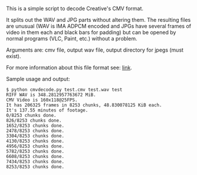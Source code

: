 This is a simple script to decode Creative's CMV format.

It splits out the WAV and JPG parts without altering them. The resulting files
are unusual (WAV is IMA ADPCM encoded and JPGs have several frames of video in
them each and black bars for padding) but can be opened by normal programs
(VLC, Paint, etc.) without a problem.

Arguments are: cmv file, output wav file, output directory for jpegs (must exist).

For more information about this file format see: [link](https://wiki.multimedia.cx/index.php/CMV).

Sample usage and output:
```
$ python cmvdecode.py test.cmv test.wav test
RIFF WAV is 348.2812957763672 MiB.
CMV Video is 160x118@25FPS.
It has 206325 frames in 8253 chunks, 48.830078125 KiB each.
It's 137.55 minutes of footage.
0/8253 chunks done.
826/8253 chunks done.
1652/8253 chunks done.
2478/8253 chunks done.
3304/8253 chunks done.
4130/8253 chunks done.
4956/8253 chunks done.
5782/8253 chunks done.
6608/8253 chunks done.
7434/8253 chunks done.
8253/8253 chunks done.
```
